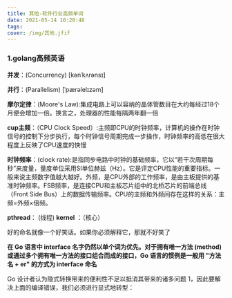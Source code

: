 ```yaml
---
title: 其他-软件行业高频单词
date: 2021-05-14 10:20:48
tags:
cover: /img/其他.jfif
---
```

### 1.golang高频英语

**并发**：(Concurrency) [kənˈkʌrənsɪ] 

**并行**：(Parallelism) [ˈpærəlelɪzəm]  

**摩尔定律**：(Moore's Law):集成电路上可以容纳的晶体管数目在大约每经过18个月便会增加一倍。换言之，处理器的性能每隔两年翻一倍

**cup主频**：（CPU Clock Speed）:主频即CPU的时钟频率，计算机的操作在时钟信号的控制下分步执行，每个时钟信号周期完成一步操作，时钟频率的高低在很大程度上反映了CPU速度的快慢

**时钟频率**：(clock rate):是指同步电路中时钟的基础频率，它以“若干次周期每秒”来度量，量度单位采用SI单位赫兹（Hz）。它是评定CPU性能的重要指标。一般来说主频数字值越大越好。外频，是CPU外部的工作频率，是由主板提供的基准时钟频率。FSB频率，是连接CPU和主板芯片组中的北桥芯片的前端总线（Front Side Bus）上的数据传输频率。CPU的主频和外频间存在这样的关系：主频=外频×倍频。

**pthread**： (线程)
**kernel** ：（核心）

好的命名就像一个好笑话。如果你必须解释它，那就不好笑了

**在 Go 语言中 interface 名字仍然以单个词为优先。对于拥有唯一方法 (method) 或通过多个拥有唯一方法的接口组合而成的接口，Go 语言的惯例是一般用 "方法名 + er" 的方式为 interface 命名**

Go 设计者认为隐式转换带来的便利性不足以抵消其带来的诸多问题 1，因此要解决上面的编译错误，我们必须进行显式地转型：











